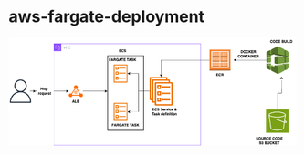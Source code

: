 # aws-fargate-deployment

![alt text](https://github.com/gitmurali/aws-fargate/blob/main/ecs-fargate.png?raw=true)